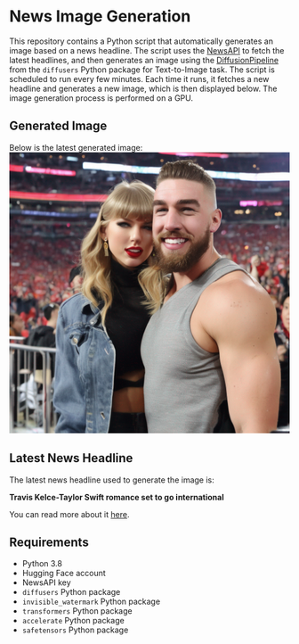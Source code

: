 # News Image Generation
This repository contains a Python script that automatically generates an image based on a news headline. The script uses the [NewsAPI](https://newsapi.org/) to fetch the latest headlines, and then generates an image using the [DiffusionPipeline](https://github.com/huggingface/diffusers) from the `diffusers` Python package for Text-to-Image task.
The script is scheduled to run every few minutes. Each time it runs, it fetches a new headline and generates a new image, which is then displayed below. The image generation process is performed on a GPU.

## Generated Image
Below is the latest generated image:
![Generated Image](image.png)

## Latest News Headline
The latest news headline used to generate the image is:

**Travis Kelce-Taylor Swift romance set to go international**

You can read more about it [here](https://news.google.com/rss/articles/CBMiWmh0dHBzOi8vbnlwb3N0LmNvbS8yMDIzLzEwLzIxL2NoaWVmcy10cmF2aXMta2VsY2UtdGF5bG9yLXN3aWZ0LXJvbWFuY2UtZ29lcy1pbnRlcm5hdGlvbmFsL9IBXmh0dHBzOi8vbnlwb3N0LmNvbS8yMDIzLzEwLzIxL2NoaWVmcy10cmF2aXMta2VsY2UtdGF5bG9yLXN3aWZ0LXJvbWFuY2UtZ29lcy1pbnRlcm5hdGlvbmFsL2FtcC8?oc=5).

## Requirements
- Python 3.8
- Hugging Face account
- NewsAPI key
- `diffusers` Python package
- `invisible_watermark` Python package
- `transformers` Python package
- `accelerate` Python package
- `safetensors` Python package
